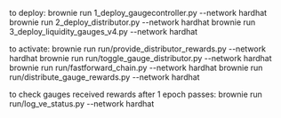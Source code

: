 to deploy:
brownie run 1_deploy_gaugecontroller.py --network hardhat
brownie run 2_deploy_distributor.py --network hardhat
brownie run 3_deploy_liquidity_gauges_v4.py --network hardhat

to activate:
brownie run run/provide_distributor_rewards.py --network hardhat
brownie run run/toggle_gauge_distributor.py --network hardhat
brownie run run/fastforward_chain.py --network hardhat
brownie run run/distribute_gauge_rewards.py --network hardhat

to check gauges received rewards after 1 epoch passes:
brownie run run/log_ve_status.py --network hardhat
